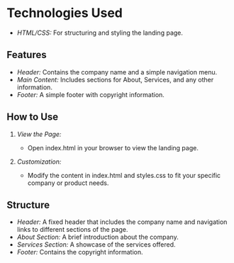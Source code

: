 # Technologies Used
- *HTML/CSS:* For structuring and styling the landing page.

## Features
- *Header:* Contains the company name and a simple navigation menu.
- *Main Content:* Includes sections for About, Services, and any other information.
- *Footer:* A simple footer with copyright information.

## How to Use

1. *View the Page:*
   - Open index.html in your browser to view the landing page.

2. *Customization:*
   - Modify the content in index.html and styles.css to fit your specific company or product needs.

## Structure

- *Header:* A fixed header that includes the company name and navigation links to different sections of the page.
- *About Section:* A brief introduction about the company.
- *Services Section:* A showcase of the services offered.
- *Footer:* Contains the copyright information.

